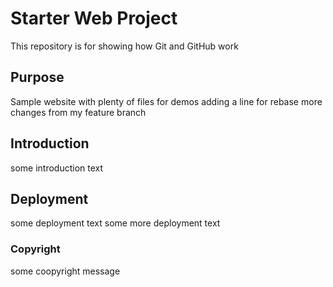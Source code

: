 # Starter Web Project

This repository is for showing how Git and GitHub work

## Purpose

Sample website with plenty of files for demos
adding a line for rebase
more changes from my feature branch

## Introduction

some introduction text

## Deployment

some deployment text
some more deployment text

### Copyright

some coopyright message